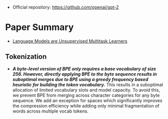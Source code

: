 - Official repository: https://github.com/openai/gpt-2

# Paper Summary
- [Language Models are Unsupervised Multitask Learners](https://d4mucfpksywv.cloudfront.net/better-language-models/language-models.pdf)
## Tokenization
- ***A byte-level version of BPE only requires a base vocabulary of size 256. However, directly applying BPE to the byte sequence results in suboptimal merges due to BPE using a greedy frequency based heuristic for building the token vocabulary.*** This results in a suboptimal allocation of limited vocabulary slots and model capacity. To avoid this, we prevent BPE from merging across character categories for any byte sequence. We add an exception for spaces which significantly improves the compression efficiency while adding only minimal fragmentation of words across multiple vocab tokens.

